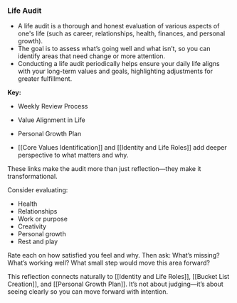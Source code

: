 ### Life Audit

- A life audit is a thorough and honest evaluation of various aspects of one's life (such as career, relationships, health, finances, and personal growth).
- The goal is to assess what’s going well and what isn’t, so you can identify areas that need change or more attention.
- Conducting a life audit periodically helps ensure your daily life aligns with your long-term values and goals, highlighting adjustments for greater fulfillment.

**Key:**
- Weekly Review Process
- Value Alignment in Life
- Personal Growth Plan

- [[Core Values Identification]] and [[Identity and Life Roles]] add deeper perspective to what matters and why.

These links make the audit more than just reflection—they make it transformational.


Consider evaluating:
- Health
- Relationships
- Work or purpose
- Creativity
- Personal growth
- Rest and play

Rate each on how satisfied you feel and why. Then ask: What’s missing? What’s working well? What small step would move this area forward?

This reflection connects naturally to [[Identity and Life Roles]], [[Bucket List Creation]], and [[Personal Growth Plan]]. It’s not about judging—it’s about seeing clearly so you can move forward with intention.